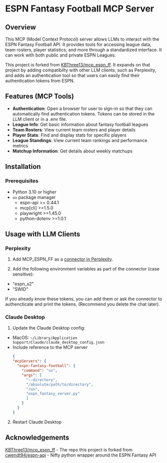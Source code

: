 # ESPN Fantasy Football MCP Server

## Overview

This MCP (Model Context Protocol) server allows LLMs to interact with the ESPN Fantasy Football API. It provides tools for accessing league data, team rosters, player statistics, and more through a standardized interface. It can work with both public and private ESPN Leagues.

This project is forked from [KBThree13/mcp_espn_ff](https://github.com/KBThree13/mcp_espn_ff). It expands on that project by adding compatibilty with other LLM clients, such as Perplexity, and adds an authentication tool so that users can easily find their authentication tokens from ESPN.

## Features (MCP Tools)

- **Authentication**: Open a browser for user to sign-in so that they can automatically find authentication tokens. Tokens can be stored in the LLM client or in a .env file.
- **League Info**: Get basic information about fantasy football leagues
- **Team Rosters**: View current team rosters and player details
- **Player Stats**: Find and display stats for specific players
- **League Standings**: View current team rankings and performance metrics
- **Matchup Information**: Get details about weekly matchups

## Installation

### Prerequisites

- Python 3.10 or higher
- `uv` package manager
  - espn-api >= 0.44.1
  - mcp[cli] >=1.5.0
  - playwright >=1.45.0
  - python-dotenv >=1.0.1


## Usage with LLM Clients

### Perplexity

1. Add MCP_ESPN_FF as a [connector in Perplexity](https://www.perplexity.ai/search/how-do-i-add-a-connector-the-p-O2JTAQUFRiKI68X_4N43ww).

2. Add the following environment variables as part of the connector (case sensitive):
  - "espn_s2"
  - "SWID"

  If you already know these tokens, you can add them or ask the connector to authencticate and print the tokens. (Recommend you delete the chat later).


### Claude Desktop

1. Update the Claude Desktop config:
- MacOS: `~/Library/Application Support/Claude/claude_desktop_config.json`
- Include reference to the MCP server
  ```json
  {
  "mcpServers": {
    "espn-fantasy-football": {
      "command": "uv",
      "args": [
        "--directory",
        "/absolute/path/to/directory",
        "run",
        "espn_fantasy_server.py"
        ]
      }
    } 
  }
2. Restart Claude Desktop


## Acknowledgements
[KBThree13/mcp_espn_ff](https://github.com/KBThree13/mcp_espn_ff) - The repo this project is forked from
[cwendt94/espn-api](https://github.com/cwendt94/espn-api) - Nifty python wrapper around the ESPN Fantasy API

